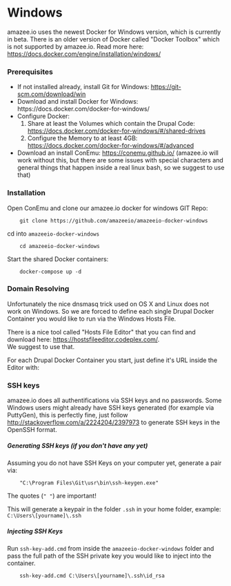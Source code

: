 # Windows

amazee.io uses the newest Docker for Windows version, which is currently in beta.
There is an older version of Docker called "Docker Toolbox" which is not supported by amazee.io. Read more here: https://docs.docker.com/engine/installation/windows/

### Prerequisites

- If not installed already, install Git for Windows: https://git-scm.com/download/win
- Download and install Docker for Windows: https:\/\/docs.docker.com\/docker-for-windows\/  
- Configure Docker:
    1. Share at least the Volumes which contain the Drupal Code: https://docs.docker.com/docker-for-windows/#/shared-drives
    2. Configure the Memory to at least 4GB: https://docs.docker.com/docker-for-windows/#/advanced
- Download an install ConEmu: https://conemu.github.io/ (amazee.io will work without this, but there are some issues with special characters and general things that happen inside a real linux bash, so we suggest to use that)

### Installation

Open ConEmu and clone our amazee.io docker for windows GIT Repo:

        git clone https://github.com/amazeeio/amazeeio-docker-windows
cd into `amazeeio-docker-windows`

        cd amazeeio-docker-windows
Start the shared Docker containers:
        
        docker-compose up -d

### Domain Resolving

Unfortunately the nice dnsmasq trick used on OS X and Linux does not work on Windows. So we are forced to define each single Drupal Docker Container you would like to run via the Windows Hosts File.

There is a nice tool called "Hosts File Editor" that you can find and download here: https://hostsfileeditor.codeplex.com/.   
We suggest to use that.

For each Drupal Docker Container you start, just define it's URL inside the Editor with:




### SSH keys

amazee.io does all authentifications via SSH keys and no passwords. Some Windows users might already have SSH keys generated (for example via PuttyGen), this is perfectly fine, just follow http://stackoverflow.com/a/2224204/2397973 to generate SSH keys in the OpenSSH format.

##### Generating SSH keys (if you don't have any yet)

Assuming you do not have SSH Keys on your computer yet, generate a pair via:

        "C:\Program Files\Git\usr\bin\ssh-keygen.exe"

The quotes (`" "`) are important!

This will generate a keypair in the folder `.ssh` in your home folder, example: `C:\Users\[yourname]\.ssh`


##### Injecting SSH Keys


Run `ssh-key-add.cmd` from inside the `amazeeio-docker-windows` folder and pass the full path of the SSH private key you would like to inject into the container.

        ssh-key-add.cmd C:\Users\[yourname]\.ssh\id_rsa


